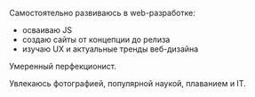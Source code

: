 Самостоятельно развиваюсь в web-разработке:
- осваиваю JS
- создаю сайты от концепции до релиза
- изучаю UX и актуальные тренды веб-дизайна

Умеренный перфекционист.

Увлекаюсь фотографией, популярной наукой, плаванием и IT.

<!--
**kubyshkin-r/kubyshkin-r** is a ✨ _special_ ✨ repository because its `README.md` (this file) appears on your GitHub profile.

Here are some ideas to get you started:

- 🔭 I’m currently working on ...
- 🌱 I’m currently learning ...
- 👯 I’m looking to collaborate on ...
- 🤔 I’m looking for help with ...
- 💬 Ask me about ...
- 📫 How to reach me: ...
- 😄 Pronouns: ...
- ⚡ Fun fact: ...
-->
